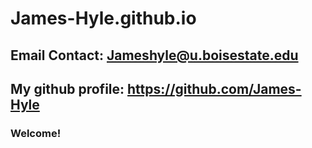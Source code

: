 # James-Hyle.github.io
## Email Contact: Jameshyle@u.boisestate.edu
## My github profile: https://github.com/James-Hyle
### Welcome!
